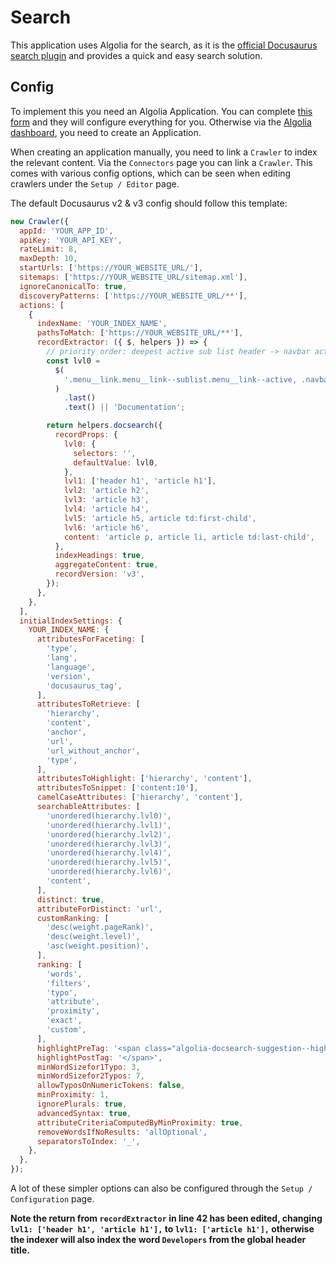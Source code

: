 # Search

This application uses Algolia for the search, as it is the [official Docusaurus search plugin](https://docusaurus.io/docs/search#using-algolia-docsearch) and provides a quick and easy search solution.

## Config

To implement this you need an Algolia Application. You can complete [this form](https://docsearch.algolia.com/apply/) and they will configure everything for you. Otherwise via the [Algolia dashboard](https://dashboard.algolia.com/), you need to create an Application.

When creating an application manually, you need to link a `Crawler` to index the relevant content. Via the `Connectors` page you can link a `Crawler`. This comes with various config options, which can be seen when editing crawlers under the `Setup / Editor` page.

The default Docusaurus v2 & v3 config should follow this template:

```js
new Crawler({
  appId: 'YOUR_APP_ID',
  apiKey: 'YOUR_API_KEY',
  rateLimit: 8,
  maxDepth: 10,
  startUrls: ['https://YOUR_WEBSITE_URL/'],
  sitemaps: ['https://YOUR_WEBSITE_URL/sitemap.xml'],
  ignoreCanonicalTo: true,
  discoveryPatterns: ['https://YOUR_WEBSITE_URL/**'],
  actions: [
    {
      indexName: 'YOUR_INDEX_NAME',
      pathsToMatch: ['https://YOUR_WEBSITE_URL/**'],
      recordExtractor: ({ $, helpers }) => {
        // priority order: deepest active sub list header -> navbar active item -> 'Documentation'
        const lvl0 =
          $(
            '.menu__link.menu__link--sublist.menu__link--active, .navbar__item.navbar__link--active'
          )
            .last()
            .text() || 'Documentation';

        return helpers.docsearch({
          recordProps: {
            lvl0: {
              selectors: '',
              defaultValue: lvl0,
            },
            lvl1: ['header h1', 'article h1'],
            lvl2: 'article h2',
            lvl3: 'article h3',
            lvl4: 'article h4',
            lvl5: 'article h5, article td:first-child',
            lvl6: 'article h6',
            content: 'article p, article li, article td:last-child',
          },
          indexHeadings: true,
          aggregateContent: true,
          recordVersion: 'v3',
        });
      },
    },
  ],
  initialIndexSettings: {
    YOUR_INDEX_NAME: {
      attributesForFaceting: [
        'type',
        'lang',
        'language',
        'version',
        'docusaurus_tag',
      ],
      attributesToRetrieve: [
        'hierarchy',
        'content',
        'anchor',
        'url',
        'url_without_anchor',
        'type',
      ],
      attributesToHighlight: ['hierarchy', 'content'],
      attributesToSnippet: ['content:10'],
      camelCaseAttributes: ['hierarchy', 'content'],
      searchableAttributes: [
        'unordered(hierarchy.lvl0)',
        'unordered(hierarchy.lvl1)',
        'unordered(hierarchy.lvl2)',
        'unordered(hierarchy.lvl3)',
        'unordered(hierarchy.lvl4)',
        'unordered(hierarchy.lvl5)',
        'unordered(hierarchy.lvl6)',
        'content',
      ],
      distinct: true,
      attributeForDistinct: 'url',
      customRanking: [
        'desc(weight.pageRank)',
        'desc(weight.level)',
        'asc(weight.position)',
      ],
      ranking: [
        'words',
        'filters',
        'typo',
        'attribute',
        'proximity',
        'exact',
        'custom',
      ],
      highlightPreTag: '<span class="algolia-docsearch-suggestion--highlight">',
      highlightPostTag: '</span>',
      minWordSizefor1Typo: 3,
      minWordSizefor2Typos: 7,
      allowTyposOnNumericTokens: false,
      minProximity: 1,
      ignorePlurals: true,
      advancedSyntax: true,
      attributeCriteriaComputedByMinProximity: true,
      removeWordsIfNoResults: 'allOptional',
      separatorsToIndex: '_',
    },
  },
});
```

A lot of these simpler options can also be configured through the `Setup / Configuration` page.

**Note the return from `recordExtractor` in line 42 has been edited, changing `lvl1: ['header h1', 'article h1'],` to `lvl1: ['article h1'],` otherwise the indexer will also index the word `Developers` from the global header title.**
